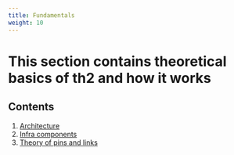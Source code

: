 ```yaml
---
title: Fundamentals
weight: 10
---
```


# This section contains theoretical basics of th2 and how it works

## Contents
1. [Architecture](fundamentals/architecture)
2. [Infra components](fundamentals/infra-components)
3. [Theory of pins and links](fundamentals/pins-and-links)